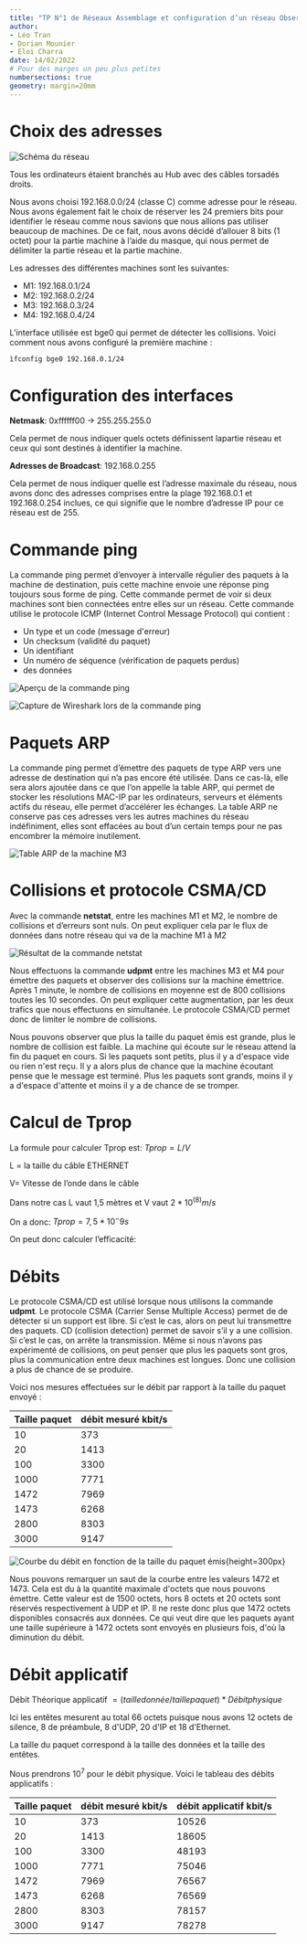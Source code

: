 ```yaml
---
title: "TP N°1 de Réseaux Assemblage et configuration d’un réseau Observations et mesures"
author:
- Léo Tran
- Dorian Mounier
- Eloi Charra
date: 14/02/2022
# Pour des marges un peu plus petites
numbersections: true
geometry: margin=20mm
---
```

# Choix des adresses

![Schéma du réseau](q1.png)

Tous les ordinateurs étaient branchés au Hub avec des câbles torsadés droits.

Nous avons choisi 192.168.0.0/24 (classe C) comme adresse pour le réseau. Nous avons également fait le choix de réserver les 24 premiers bits pour identifier le réseau comme nous savions que nous allions pas utiliser beaucoup de machines. De ce fait,
nous avons décidé d’allouer 8 bits (1 octet) pour la partie machine à l’aide du masque, qui nous permet de délimiter la partie réseau et la partie machine.


Les adresses des différentes machines sont les suivantes:

- M1: 192.168.0.1/24
- M2: 192.168.0.2/24
- M3: 192.168.0.3/24
- M4: 192.168.0.4/24

L’interface utilisée est bge0 qui permet de détecter les collisions. Voici comment nous avons configuré la première machine :

```bash
ìfconfig bge0 192.168.0.1/24
```

# Configuration des interfaces

**Netmask**: 0xffffff00 -> 255.255.255.0

Cela permet de nous indiquer quels octets définissent lapartie réseau et ceux qui sont destinés à identifier la machine.

**Adresses de Broadcast**: 192.168.0.255

Cela permet de nous indiquer quelle est l’adresse maximale du réseau, nous avons donc des adresses comprises entre la plage 192.168.0.1 et 192.168.0.254 inclues, ce qui signifie que le nombre d’adresse IP pour ce réseau est de 255.

# Commande ping

La commande ping permet d’envoyer à intervalle régulier des paquets à la machine de destination, puis cette machine envoie une réponse ping toujours sous forme de ping. Cette commande permet de voir si deux machines sont bien connectées entre elles sur un réseau. Cette commande utilise le protocole ICMP (Internet Control Message Protocol) qui contient :

- Un type et un code (message d'erreur)
- Un checksum (validité du paquet)
- Un identifiant
- Un numéro de séquence (vérification de paquets perdus)
- des données

![Aperçu de la commande ping](q3.1.png)

![Capture de Wireshark lors de la commande ping](q3.2.png)

# Paquets ARP

La commande ping permet d’émettre des paquets de type ARP vers une adresse de destination qui n’a pas encore été utilisée. Dans ce cas-là, elle sera alors ajoutée dans ce que l’on appelle la table ARP, qui permet de stocker les résolutions MAC-IP par les ordinateurs, serveurs et éléments actifs du réseau, elle permet d’accélérer les échanges. La table ARP ne conserve pas ces adresses vers les autres machines du réseau indéfiniment, elles sont effacées au bout d’un certain temps pour ne pas encombrer la mémoire inutilement.

![Table ARP de la machine M3](q4.png)

# Collisions et protocole CSMA/CD

Avec la commande **netstat**, entre les machines M1 et M2, le nombre de collisions et d’erreurs sont nuls. On peut expliquer cela par le flux de données dans notre réseau qui va de la machine M1 à M2

![Résultat de la commande netstat](q5.png)

Nous effectuons la commande **udpmt** entre les machines M3 et M4 pour émettre des paquets et observer des collisions sur la machine émettrice. Après 1 minute, le nombre de collisions en moyenne est de 800 collisions toutes les 10 secondes. On peut expliquer cette augmentation, par les deux trafics que nous effectuons en simultanée. Le protocole CSMA/CD permet donc de limiter le nombre de collisions.

Nous pouvons observer que plus la taille du paquet émis est grande, plus le nombre de collision est faible. La machine qui écoute sur le réseau attend la fin du paquet en cours. Si les paquets sont petits, plus il y a d'espace vide ou rien n'est reçu. Il y a alors plus de chance que la machine écoutant pense que le message est terminé. Plus les paquets sont grands, moins il y a d'espace d'attente et moins il y a de chance de se tromper.

# Calcul de Tprop

La formule pour calculer Tprop est: $Tprop = L / V$

L = la taille du câble ETHERNET

V= Vitesse de l’onde dans le câble

Dans notre cas L vaut 1,5 mètres et V vaut $2*10^(8) m/s$

On a donc: $Tprop = 7,5*10^-9s$

On peut donc calculer l’efficacité:

# Débits

Le protocole CSMA/CD est utilisé lorsque nous utilisons la commande **udpmt**. Le protocole CSMA (Carrier Sense Multiple Access) permet de de détecter si un support est libre. Si c’est le cas, alors on peut lui transmettre des paquets. CD (collision detection) permet de savoir s’il y a une collision. Si c’est le cas, on arrête la transmission. Même si nous n’avons pas expérimenté de collisions, on peut penser que plus les paquets sont gros, plus la communication entre deux machines
est longues. Donc une collision a plus de chance de se produire.

Voici nos mesures effectuées sur le débit par rapport à la taille du paquet envoyé :

| Taille paquet | débit mesuré kbit/s |
|---------------|--------|
| 10            | 373    |
| 20            | 1413   |
| 100           | 3300   |
| 1000          | 7771   |
| 1472          | 7969   |
| 1473          | 6268   |
| 2800          | 8303   |
| 3000          | 9147   |

![Courbe du débit en fonction de la taille du paquet émis](debit.png){height=300px}

Nous pouvons remarquer un saut de la courbe entre les valeurs 1472 et 1473. Cela est du à la quantité maximale d'octets que nous pouvons émettre. Cette valeur est de 1500 octets, hors 8 octets et 20 octets sont réservés respectivement à UDP et IP. Il ne reste donc plus que 1472 octets disponibles consacrés aux données. Ce qui veut dire que les paquets ayant une taille supérieure à 1472 octets sont envoyés en plusieurs fois, d'où la diminution du débit.

# Débit applicatif

Débit Théorique applicatif $= (taille donnée / taille paquet) * Débit physique$

Ici les entêtes mesurent au total 66 octets puisque nous avons 12 octets de silence, 8 de préambule, 8 d'UDP, 20 d'IP et 18 d'Ethernet.

La taille du paquet correspond à la taille des données et la taille des entêtes.

Nous prendrons $10^7$ pour le débit physique. Voici le tableau des débits applicatifs :

| Taille paquet | débit mesuré kbit/s | débit applicatif kbit/s |
|---------------|---------------------|-------------------------|
| 10            | 373                 | 10526                   |
| 20            | 1413                | 18605                   |
| 100           | 3300                | 48193                   |
| 1000          | 7771                | 75046                   |
| 1472          | 7969                | 76567                   |
| 1473          | 6268                | 76569                   |
| 2800          | 8303                | 78157                   |
| 3000          | 9147                | 78278                   |